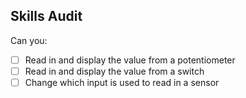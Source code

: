 ## Skills Audit
Can you:
- [ ] Read in and display the value from a potentiometer
- [ ] Read in and display the value from a switch
- [ ] Change which input is used to read in a sensor